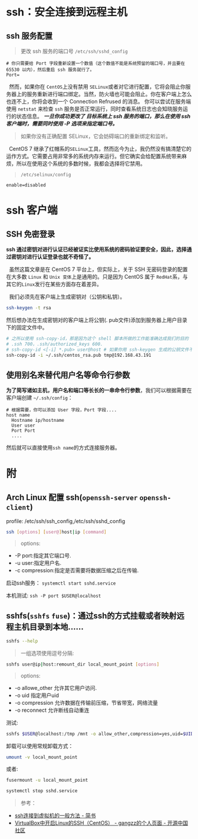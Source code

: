 # ssh：安全连接到远程主机

## ssh 服务配置

> 更改 ssh 服务的端口号 `/etc/ssh/sshd_config`

```config
# 你只需要给 Port 字段重新设置一个数值（这个数值不能是系统预留的端口号，并且要在 65530 以内），然后重启 ssh 服务就行了。
Port=
```

&nbsp;&nbsp;然而，如果你在 `CentOS`上没有禁用 `SELinux`或者对它进行配置，它将会阻止你服务器上的服务重新进行端口绑定。当然，防火墙也可能会阻止。你在客户端上怎么也连不上，你将会收到一个 Connection Refrused 的消息。 你可以尝试在服务端使用 `netstat` 来检查 `ssh` 服务是否正常运行，同时查看系统日志也会知晓服务运行的状态信息。 ***一旦你成功更改了 目标系统上 ssh 服务的端口，那么在使用 ssh 客户端时，需要同时使用 -P 选项来指定端口号。***

> 如果你没有正确配置 SELinux，它会妨碍端口的重新绑定和监听。

&nbsp;&nbsp;CentOS 7 继承了红帽系的`SELinux`工具，然而迄今为止，我仍然没有搞清楚它的运作方式。它需要占用非常多的系统内存来运行。但它确实会给配置系统带来麻烦，所以在使用这个系统的多数时候，我都会选择将它禁用。

> `/etc/selinux/config`

```config
enable=disabled
```

# ssh 客户端
## SSH 免密登录

**ssh 通过密钥对进行认证已经被证实比使用系统的密码验证要安全，因此，选择通过密钥对进行认证登录也就不奇怪了。**

&nbsp;&nbsp;虽然这篇文章是在 CentOS 7 平台上，但实际上，关于 SSH 无密码登录的配置在大多数 `Linux` 和 `Unix 变体`上是通用的。只是因为 CentOS 属于 `RedHat`系，与其它的`Linux`发行在某些方面存在着差异。

&nbsp;&nbsp;我们必须先在客户端上生成密钥对（公钥和私钥）。

```Bash
ssh-keygen -t rsa
```
然后想办法在生成密钥对的客户端上将公钥(. pub文件)添加到服务器上用户目录下的固定文件中。

```Bash
# 之所以使用 ssh-copy-id，那是因为这个 shell 脚本所做的工作能准确达成我们的目的（除了将公钥添加到服务器端用户目录下 .ssh下的authrized_keys中，还会正确配置它们的权限）。你还可以使用 scp，或者在服务端执行 cat 的方式添加，但二者权限却需要你自己动手配置。
# .ssh 700，.ssh/authorized_keys 600.
# ssh-copy-id <[-i] *.pub> user@host # 如果你用 ssh-keygen 生成的公钥文件不是默认的 id_rsa.pub ，你就需要用 -i 选项指定它的位置和文件名。如果你更改了 ssh 服务的默认端口，你还要用 -p 选项来指定目标系统的端口号。
ssh-copy-id -i ~/.ssh/centos_rsa.pub tmp@192.168.43.191

```


## 使用别名来替代用户名等命令行参数

**为了简写诸如主机，用户名和端口等长长的一串命令行参数**，我们可以根据需要在客户端创建 `~/.ssh/config`：

```config
# 根据需要，你可以添加 User 字段，Port 字段....
host name
  Hostname ip/hostname
  User user
  Port Port
  ....
```

然后就可以直接使用`ssh name`的方式连接服务器。

# 附

## Arch Linux 配置 ssh(`openssh-server` `openssh-client`)

profile:
/etc/ssh/ssh\_config,/etc/ssh/sshd\_config

```Bash
ssh [options] [user@]host|ip [command]
```

> options:

 * -P port:指定其它端口号.
 * -u user:指定用户名.
 * -c compression:指定是否需要将数据压缩之后在传输.

启动ssh服务： `systemctl start sshd.service`

本机测试: `ssh -P port $USER@localhost`

## sshfs(`sshfs` `fuse`)：通过ssh的方式挂载或者映射远程主机目录到本地……

```Bash
sshfs --help
```

> 一组选项使用逗号分隔:
```Bash
sshfs user@ip|host:remount_dir local_mount_point [options]
```

> options:

 * -o allowe_other 允许其它用户访问.
 * -o uid 指定用户uid
 * -o compression 允许数据在传输前压缩，节省带宽，网络流量
 * -o reconnect 允许断线自动重连

测试:

``` Bash
sshfs $USER@localhost:/tmp /mnt -o allow_other,compression=yes,uid=$UID
```

卸载可以使用常规卸载方式：
``` Bash
umount -v local_mount_point
```

或者:

``` Bash
fusermount -u local_mount_point
```


``` Bash
systemctl stop sshd.service
```

> 参考：

+ [ssh连接到虚拟机的一般方法 - 简书](http://www.jianshu.com/p/eca72e767d71)
+ [VirtualBox中开启Linux的SSH（CentOS） - gangzz的个人页面 - 开源中国社区](https://my.oschina.net/pangyangyang/blog/177869)

